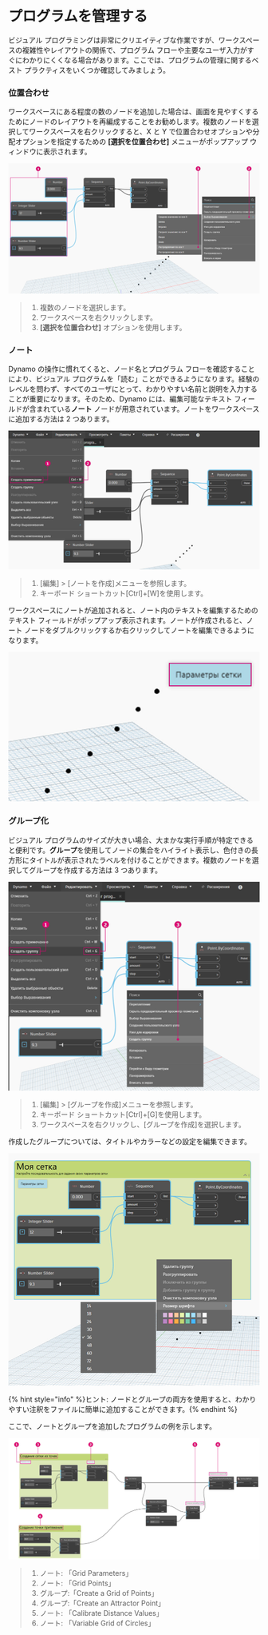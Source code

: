 # プログラムを管理する

ビジュアル プログラミングは非常にクリエイティブな作業ですが、ワークスペースの複雑性やレイアウトの関係で、プログラム フローや主要なユーザ入力がすぐにわかりにくくなる場合があります。ここでは、プログラムの管理に関するベスト プラクティスをいくつか確認してみましょう。

### 位置合わせ 

ワークスペースにある程度の数のノードを追加した場合は、画面を見やすくするためにノードのレイアウトを再編成することをお勧めします。複数のノードを選択してワークスペースを右クリックすると、X と Y で位置合わせオプションや分配オプションを指定するための **[選択を位置合わせ]** メニューがポップアップ ウィンドウに表示されます。

![](./images/4/managingyourprogram-alignment.jpg)

> 1. 複数のノードを選択します。
> 2. ワークスペースを右クリックします。
> 3. **[選択を位置合わせ]** オプションを使用します。

### ノート 

Dynamo の操作に慣れてくると、ノード名とプログラム フローを確認することにより、ビジュアル プログラムを「読む」ことができるようになります。経験のレベルを問わず、すべてのユーザにとって、わかりやすい名前と説明を入力することが重要になります。そのため、Dynamo には、編集可能なテキスト フィールドが含まれている**ノート** ノードが用意されています。ノートをワークスペースに追加する方法は 2 つあります。

![](./images/4/managingyourprogram-notes.jpg)

> 1. [編集] > [ノートを作成]メニューを参照します。
> 2. キーボード ショートカット[Ctrl]+[W]を使用します。

ワークスペースにノートが追加されると、ノート内のテキストを編集するためのテキスト フィールドがポップアップ表示されます。ノートが作成されると、ノート ノードをダブルクリックするか右クリックしてノートを編集できるようになります。

![](./images/4/managingyourprogram-notes02.jpg)

### グループ化 

ビジュアル プログラムのサイズが大きい場合、大まかな実行手順が特定できると便利です。**グループ**を使用してノードの集合をハイライト表示し、色付きの長方形にタイトルが表示されたラベルを付けることができます。複数のノードを選択してグループを作成する方法は 3 つあります。

![](./images/4/managingyourprogram-grouping01.jpg)

> 1. [編集] > [グループを作成]メニューを参照します。
> 2. キーボード ショートカット[Ctrl]+[G]を使用します。
> 3. ワークスペースを右クリックし、[グループを作成]を選択します。

作成したグループについては、タイトルやカラーなどの設定を編集できます。

![](./images/4/managingyourprogram-grouping02.jpg)

{% hint style="info" %}ヒント: ノードとグループの両方を使用すると、わかりやすい注釈をファイルに簡単に追加することができます。{% endhint %}

ここで、ノートとグループを追加したプログラムの例を示します。

![](./images/4/managingyourprogram-grouping03.jpg)

> 1. ノート: 「Grid Parameters」
> 2. ノート: 「Grid Points」
> 3. グループ:「Create a Grid of Points」
> 4. グループ:「Create an Attractor Point」
> 5. ノート: 「Calibrate Distance Values」
> 6. ノート: 「Variable Grid of Circles」
